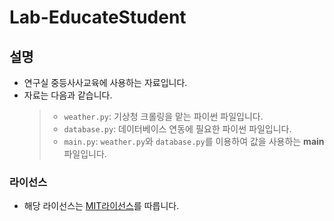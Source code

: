 # Lab-EducateStudent

## 설명
- 연구실 중등사사교육에 사용하는 자료입니다.
- 자료는 다음과 같습니다.
  > - `weather.py`: 기상청 크롤링을 맡는 파이썬 파일입니다.
  > - `database.py`: 데이터베이스 연동에 필요한 파이썬 파일입니다.
  > - `main.py`: `weather.py`와 `database.py`를 이용하여 값을 사용하는 **main** 파일입니다.
  
  
### 라이선스
  - 해당 라이선스는 [MIT라이선스](/LICENSE)를 따릅니다.
